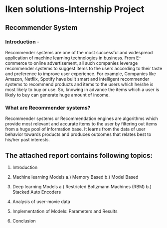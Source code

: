 # Iken solutions-Internship Project
## Recommender System


### Introduction - 

Recommender systems are one of the most successful and widespread application of machine learning technologies in business. From E-commerce to online advertisement, all such companies leverage recommender systems to suggest items to the users according to their taste and preference to improve user experience. For example, Companies like Amazon, Netflix, Spotify have built smart and intelligent recommender systems to recommend products and items to the users which he/she is most likely to buy or use. So, knowing in advance the items which a user is likely to buy can generate huge amount of income.

### What are Recommender systems?

Recommender systems or Recommendation engines are algorithms which provide most relevant and accurate items to the user by filtering out items from a huge pool of information base. It learns from the data of user behavior towards products and produces outcomes that relates best to his/her past interests. 

## The attached report contains following topics:

1) Introduction

2) Machine learning Models
	a.) Memory Based 
	b.) Model Based 

3) Deep learning Models
	a.) Restricted Boltzmann Machines (RBM)
	b.) Stacked Auto Encoders

4) Analysis of user-movie data

5) Implementation of Models: Parameters and Results

6) Conclusion
